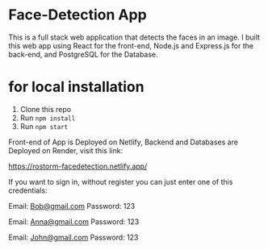 # Face-Detection App

This is a full stack web application that detects the faces in
an image. I built this web app using React for the front-end,
Node.js and Express.js for the back-end, and PostgreSQL for
the Database.

# for local installation

1. Clone this repo
2. Run `npm install`
3. Run `npm start`

Front-end of App is Deployed on Netlify, Backend and Databases are Deployed on Render, visit this link:

https://rostorm-facedetection.netlify.app/

If you want to sign in, without register you can just enter one of this credentials:

Email: Bob@gmail.com
Password: 123

Email: Anna@gmail.com
Password: 123

Email: John@gmail.com
Password: 123
